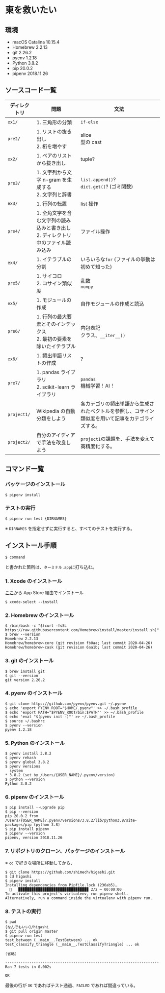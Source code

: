 # 東を救いたい

## 環境

- macOS Catalina 10.15.4
- Homebrew 2.2.13
- git 2.26.2
- pyenv 1.2.18
- Python 3.8.2
- pip 20.0.2
- pipenv 2018.11.26

## ソースコード一覧

| ディレクトリ | 問題                                                                                 | 文法                                                                                               |
| ------------ | ------------------------------------------------------------------------------------ | -------------------------------------------------------------------------------------------------- |
| `ex1/`       | 1. 三角形の分類                                                                      | `if-else`                                                                                          |
| `pre2/`      | 1. リストの抜き出し<br> 2. 桁を増やす                                                | slice <br> 型の cast                                                                               |
| `ex2/`       | 1. ペアのリストから抜き出し                                                          | tuple?                                                                                             |
| `pre3/`      | 1. 文字列から文字 n-gram を生成する <br> 2. 文字列と辞書                             | `list.append()`? <br> `dict.get()`? (ゴミ関数)                                                     |
| `ex3/`       | 1. 行列の転置                                                                        | list 操作                                                                                          |
| `pre4/`      | 1. 全角文字を含む文字列の読み込みと書き出し <br> 2. ディレクトリ中のファイル読み込み | ファイル操作                                                                                       |
| `ex4/`       | 1. イテラブルの分割                                                                  | いろいろな`for` (ファイルの挙動は初めて知った)                                                     |
| `pre5/`      | 1. サイコロ <br> 2. コサイン類似度                                                   | 乱数 <br> `numpy`                                                                                  |
| `ex5/`       | 1. モジュールの作成                                                                  | 自作モジュールの作成と読込                                                                         |
| `pre6/`      | 1. 行列の最大要素とそのインデックス <br> 2. 最初の要素を除いたイテラブル             | 内包表記 <br> クラス、`__iter__()`                                                                 |
| `ex6/`       | 1. 頻出単語リストの作成                                                              | ?                                                                                                  |
| `pre7/`      | 1. pandas ライブラリ <br> 2. scikit-learn ライブラリ                                 | `pandas` <br> 機械学習！AI！                                                                       |
| `project1/`  | Wikipedia の自動分類をしよう                                                         | 各カテゴリの頻出単語から生成されたベクトルを参照し、コサイン類似度を用いて記事をカテゴライズする。 |
| `project2/`  | 自分のアイディアで手法を改良しよう                                                   | `project1`の課題を、手法を変えて高精度化する。                                                     |

## コマンド一覧

### パッケージのインストール

```shell
$ pipenv install
```

### テストの実行

```shell
$ pipenv run test {DIRNAMES}
```

※ `DIRNAMES` を指定せずに実行すると、すべてのテストを実行する。

## インストール手順

```shell
$ command
```

と書かれた箇所は、`ターミナル.app`に打ち込む。

### 1. Xcode のインストール

[ここ](https://apps.apple.com/jp/app/xcode/id497799835?mt=12&ign-mpt=uo%3D4)から App Store 経由でインストール

```shell
$ xcode-select --install
```

### 2. Homebrew のインストール

```shell
$ /bin/bash -c "$(curl -fsSL https://raw.githubusercontent.com/Homebrew/install/master/install.sh)"
$ brew --version
Homebrew 2.2.13
Homebrew/homebrew-core (git revision fb0aa; last commit 2020-04-26)
Homebrew/homebrew-cask (git revision 6aa1b; last commit 2020-04-26)
```

### 3. git のインストール

```shell
$ brew install git
$ git --version
git version 2.26.2
```

### 4. pyenv のインストール

```shell
$ git clone https://github.com/pyenv/pyenv.git ~/.pyenv
$ echo 'export PYENV_ROOT="$HOME/.pyenv"' >> ~/.bash_profile
$ echo 'export PATH="$PYENV_ROOT/bin:$PATH"' >> ~/.bash_profile
$ echo 'eval "$(pyenv init -)"' >> ~/.bash_profile
$ source ~/.bashrc
$ pyenv --version
pyenv 1.2.18
```

### 5. Python のインストール

```shell
$ pyenv install 3.8.2
$ pyenv rehash
$ pyenv global 3.8.2
$ pyenv versions
  system
* 3.8.2 (set by /Users/{USER_NAME}/.pyenv/version)
$ python --version
Python 3.8.2
```

### 6. pipenv のインストール

```shell
$ pip install --upgrade pip
$ pip --version
pip 20.0.2 from /Users/{USER_NAME}/.pyenv/versions/3.8.2/lib/python3.8/site-packages/pip (python 3.8)
$ pip install pipenv
$ pipenv --version
pipenv, version 2018.11.26
```

### 7. リポジトリのクローン、パッケージのインストール

※ `cd` で好きな場所に移動してから、

```shell
$ git clone https://github.com/shimech/higashi.git
$ cd higashi
$ pipenv install
Installing dependencies from Pipfile.lock (236ab5)…
  🐍   ▉▉▉▉▉▉▉▉▉▉▉▉▉▉▉▉▉▉▉▉▉▉▉▉▉▉▉▉▉▉▉▉ 2/2 — 00:00:00
To activate this project's virtualenv, run pipenv shell.
Alternatively, run a command inside the virtualenv with pipenv run.
```

### 8. テストの実行

```shell
$ pwd
{なんでもいい}/higashi
$ git pull origin master
$ pipenv run test
test_between (__main__.TestBetween) ... ok
test_classify_triangle (__main__.TestClassifyTriangle) ... ok

(省略)

----------------------------------------------------------------------
Ran 7 tests in 0.002s

OK
```

最後の行が `OK` であればテスト通過、`FAILED` であれば間違っている。
